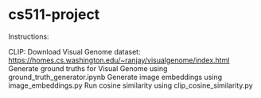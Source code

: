 # cs511-project

Instructions:


CLIP:
Download Visual Genome dataset: https://homes.cs.washington.edu/~ranjay/visualgenome/index.html
Generate ground truths for Visual Genome using ground_truth_generator.ipynb
Generate image embeddings using image_embeddings.py
Run cosine similarity using clip_cosine_similarity.py
